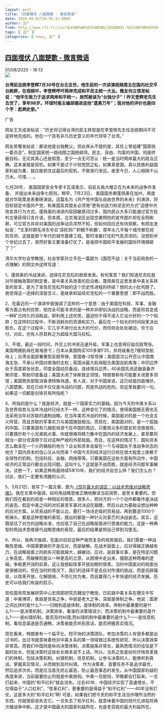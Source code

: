 ```yaml
---
layout: post
title: "四面埋伏 八面楚歌 - 微言微语"
date: 2020-08-01T16:56:32.000Z
author: 法广
from: http://www.rfi.fr//cn/%E4%B8%AD%E5%9B%BD/20200801-%E5%9B%9B%E9%9D%A2%E5%9F%8B%E4%BC%8F-%E5%85%AB%E9%9D%A2%E6%A5%9A%E6%AD%8C
tags: [ 法广 ]
categories: [ news, 法广 ]
---
```

<!--1596300992000-->
[四面埋伏 八面楚歌 - 微言微语](http://www.rfi.fr//cn/%E4%B8%AD%E5%9B%BD/20200801-%E5%9B%9B%E9%9D%A2%E5%9F%8B%E4%BC%8F-%E5%85%AB%E9%9D%A2%E6%A5%9A%E6%AD%8C)
------

<div>
<div>01/08/2020 - 18:13</div><img src="https://s.rfi.fr/media/display/0ee1b3e8-d27d-11ea-92a9-005056a98db9/w:310/p:16x9/3343529_980x1200_0.jpg"><p><strong>台湾前总统李登辉7月30号在台北去世，他生前的一次讲演视频周五在国内社交平台刷屏，在视频中，李登辉呼吁两岸完成和平民主统一大业。微友何立信发帖说：“他毕生致力于追求两岸和平统一，居然被诬为“台独分子”！昨天登辉老先生去世了，享年98岁。环球时报主编胡锡进说他“遗臭万年”；我对他的评价也是四个字：彪炳史册。”</strong></p><div class="t-content__body u-clearfix"><div class="m-interstitial"><div class="m-interstitial__ad"><divclass="m-block-ad "data-tms-ad-type="box"data-tms-ad-status="idle"data-tms-ad-pos="1"><div class="m-block-ad__label"><span class="m-block-ad__label__text">广告</span></div><div class="m-block-ad__content"></div></div></div></div><p>网友王天成发帖说：“历史将记得台湾的民主转型是在李登辉先生任总统期间不可逆转地完成的。他在一个具有非凡历史意义的年代领导了台湾。”</p><p>网友笑蜀发帖说：都说他是台独教父。但此岸从不提的是，其任上曾组建“国家统一委员会”，制定国家统一路线图之国统纲领。民主、自由、均富的中国，则是终极目标。无论其真心还是假意，至少一点无可否认：统一是当时两岸最大的政治正确，这本身就是契机。如果不是过于计较党团之私，如果真爱国，真以民族利益国家利益为重，就应能抓住这最后的契机，不致渐行渐远，直至今日，人心相隔千山万水。可惜……。</p><p>七月28号， 美国国家安全专家卡瓦诺表示，目前五角大楼正在为未来的战争作准备， 并提出未来战争七原则。稍早，7月23日， 美国国务卿蓬佩奥在加州，再度就对华政策发表重磅演说。这篇名为《共产党中国与自由世界的未来》的演讲，将目标锁定中国共产党，称美国及其盟友必须用“更有创造力和坚定的方式”迫使中共改变其行为方式。蓬佩奥的演讲内容因敏感词过多，国内民众大多只能通过官方批判文章获得只言片语，但本周，北京海淀区出现空袭预防的宣传图片却在全网刷屏，可见官方并非对美国的战争动员浑然不知，但如何回应还有待观察。有网友发帖说：<strong>“</strong>文革时期毛泽东号召’深挖洞广积粮不称霸’，那年头几乎每个城市都在挖防空洞，这就是那个年代的城市基建工程。那时准备打仗的气氛浓浓的。没想到半个世纪过去了，突然好象又要准备打仗了。是谁把中国和平发展的国际环境搞砸了？”</p><p>清华大学社会学教授，社会学家孙立平在一篇题为《围而不战：关于当前局势的一点理解》的网文中这样写道：</p><p>1、蓬佩奥的冷战演讲，选择在尼克松的故居发表。有何寓意？我们知道尼克松是对华接触政策的制定者，是中美关系改善的启动者。蓬佩奥在这里发表中美关系转变的宣言，是为了宣告尼克松开始的这个历史性进程的终结？想的太小肚鸡肠了。我觉得这一选择的深层含义，是继承和延续尼克松的一个重要思想：即不战而胜。</p><p>2、在最近的一个演讲中我强调了这样的一个意思：由于美国在科技、军事、金融等方面占有的优势，他完全可能寻求的是一种并非即刻决战的战略，而是将其变成一种旷日持久的消耗战，即利用上述优势，逼迫你不得不进入它设计好的一个个陷阱；在这样的过程中，不断消耗你的资源和实力，最后在一个较长的时间段里决出胜负。在这个过程中，它几乎不用付出太大的代价，而你则会处处被动，穷于应付。对此，也有人将其称之为超级大国马拉松。</p><p>3、不错，最近一段时间，外交上的冲突迅速升级，军事上也变得日益剑拔弩张。美国两艘航母在南海游弋；日本从美国购买100多架F35，并将装备在7艘轻型航母上；台湾全面部署重型反舰导弹，爱国者-3型导弹；美国首次公开否认中国南海主张，不承认中国对南海的主权；英国派最大航母配合美国巡航南海；中印边界处于高度紧张状态，印度全国动员备战，连续增兵边界，40余国先进武器装备齐聚印度，帮助印度备战；美国关闭了休斯敦总领馆，特朗普称有可能要关闭更多领馆；美国商务部取消香港特殊待遇。有人说，对于中国来说，这已经是四面埋伏，八面楚歌。现在已经不仅仅是冷战的问题，而是热战的危险。但这里我要问一句，如果这一切都是剑锋另有所指呢？</p><p>4、所指的是什么？就是经济，就是一个国家实力的基础。因为今天的中美关系以及世界局势与当年冷战时已经大不一样，这种变化了的情况，使得美国既无需也无法采用当年对苏联的遏制战略。在当年美苏冷战的时候，美国面对的是一个社会主义阵营，而且苏联的军事实力与美国旗鼓相当。而现在，美国面对的，是一个孤独的中国。只要美国有几艘航母游弋在中国的周边，只要其众多的盟友轮流值值班，只要偶尔有个小兄弟挑点事，你就很难将精力集中在国内的经济发展上，甚至要将相当一部分资源用于应对这种严峻的外部局面。而且，在这样的情况下，国际资本怎么敢呆在一个火药桶般的地方？企业和资本会留在一个与母国处于准战争状态的地方？国内资本的信心又从何而来？中国今天的经济运行已经在很大程度上依赖于全球性的机制，包括科技、金融、网络等等。只要美国在这些方面有所动作，中国经济的正常运行都会出现问题。这叫什么？这就是不战而胜，就是经济问题军事解决。试想一下，如果这种局面持续5年10年，我们的经济会怎么样？我们怎么办？对此，我们一定要有清醒的认识。</p><p>5、5月21日，我写了一篇文章，题为<a target="_blank" href="http://mp.weixin.qq.com/s?__biz=MzIyNjgzNTc0NQ==&amp;mid=2247488510&amp;idx=1&amp;sn=f269238356521561a7ce7edcc995d448&amp;chksm=e86b3fb0df1cb6a67223fbbe104baf29b99073fedcb93f55dc21091f88b6dac960c22b980054&amp;scene=21#wechat_redirect"><u>《现在最大的误区：以战术思维对战略思维》</u></a>。我在文章中强调，如何用战略思维正确地解读当前局势，是至关重要的。但我们现在看到的却是一种相反的情景。很多人，把对方的一个个动作都看作是决战的姿态，假定中美之间的对抗甚至军事对决迫在眉睫，然后以此为基础设想出种种的应对方案。从贸易战的不能认怂，要打一场诗史级的贸易战，再到要造1000个核弹头，都是这种思维的表现，摆出的都是一种针尖对麦芒的决战姿态。其实，这既低估了对方的战略水准，也拉低了自己在战略层面进行思维的能力。这是一种典型的用战术思维替代战略思维的表现，最后的结果是把自己带到沟里去。</p><p>6、所以，我再次强调，在面对目前这种严峻而复杂的局势面前，我们需要一种战略性思维。中国需要做的不是应对，而是破解。在战术层面上，应对得越正确越有力，在战略层面上的损失可能就越大，越被动。应对，是就事论事，是在特定问题上争高低，而破解则是以一种更高的立意，从困境中走出来，摆脱这种两难的逻辑，争取更开阔的前景。这让我想起改革开放初期的情景。当时中国面对的局面也是很被动的。但在当时的情况下，我们的选择不是去应对所谓的挑战，而是另辟蹊径，以改革开放，化解困局，不但化险为夷，而且赢得几十年快速的经济发展。历史可以给我们有益的启示。</p><p>现任国务院发展研究中心宏观部研究员魏加宁教授，日前就中美关系在撰文中写道：中美博弈，表层是贸易之争，中层是老大之争，深层是体制之争。他说：国家之间比拼的是什么?——归根到底是体制，是体制的效率。体制中最重要的是什么?——是决策机制，决策效率，看谁的决策错误少。而决策机制中最重要的是什么?——是纠错机制，能否及时纠错;而纠错机制中最重要的是什么?——是信息机制，看信息渠道是否通畅，决策者能否听到真话，能否把握真实情况。</p><p>现在看来，特朗普有一个扁平化、短平快的决策团队，参加决策的人有很多都是出过书的，出过书就意味着他对中美关系的某一领域做过系统性研究，所以决策效率非常高。而我们中国则是纵向决策体制，决策链条非常长，最熟悉情况的往往是下面的处长，但是决策时这些处长根本说不上话。所以，当务之急是如何尽快改革我们的体制，包括决策机制，纠错机制，信息机制，让参与决策的人，能够听到真话，掌握真实情况，从而做到及时纠错。 作为决策者，首要任务不是追求最优，然后追求次优。而是应当首先防止最恶，防止最恶事态的发生。从中国国家利益的角度来讲，当前最要防止的就是中美脱钩。中美一旦脱钩，早晚都会打起来。一旦打起来，中国的“和平红利”就会消失。过去40年，中国经济实现了高速增长，不仅得益于“人口红利”，“改革红利”，更重要的是得益于“和平红利”——40年没有打仗，这是多大的“和平红利”啊! 可是，如果我们把今天的和平生活当作理所当然的东西，你就很容易失去它。一旦失去了和平红利，就意味着中国的现代化进程将再次被战争中断。这才是中国最大的国家利益所在，也是老百姓的最大利益所在。</p><p> </p><div class="o-self-promo o-self-promo--nl o-self-promo--hidden" data-selfpromo-newsletter></div><div class="o-self-promo o-self-promo--app o-self-promo--hidden" data-selfpromo-app></div></div>
</div>

